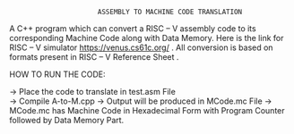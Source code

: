                           ASSEMBLY TO MACHINE CODE TRANSLATION
A C++ program which can convert a RISC – V assembly code to its corresponding Machine Code along with Data Memory.
Here is the link for RISC – V simulator https://venus.cs61c.org/ .
All conversion is based on formats present in RISC – V Reference Sheet .


HOW TO RUN THE CODE:

-> Place the code to translate in test.asm File  
-> Compile A-to-M.cpp
-> Output will be produced in MCode.mc File
-> MCode.mc has Machine Code in Hexadecimal Form with Program Counter followed by Data Memory Part.
